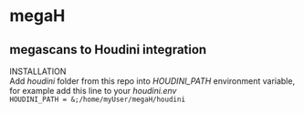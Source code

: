# megaH  
## megascans to Houdini integration  

INSTALLATION  
Add *houdini* folder from this repo into *HOUDINI_PATH* environment variable, for example add this line to your *houdini.env*  
`HOUDINI_PATH = &;/home/myUser/megaH/houdini`  